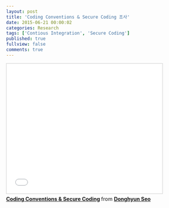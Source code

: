 ```yaml
---
layout: post
title: 'Coding Conventions & Secure Coding 조사'
date: 2015-06-21 00:00:02
categories: Research
tags: ['Contious Integration', 'Secure Coding']
published: true
fullview: false
comments: true
---
```


<iframe src="//www.slideshare.net/slideshow/embed_code/key/gDVvwDRl8aZuYd" width="425" height="355" frameborder="0" marginwidth="0" marginheight="0" scrolling="no" style="border:1px solid #CCC; border-width:1px; margin-bottom:5px; max-width: 100%;" allowfullscreen> </iframe> <div style="margin-bottom:5px"> <strong> <a href="//www.slideshare.net/DonghyunSeo3/ss-49635823" title="Coding Conventions &amp; Secure Coding" target="_blank">Coding Conventions &amp; Secure Coding</a> </strong> from <strong><a href="//www.slideshare.net/DonghyunSeo3" target="_blank">Donghyun Seo</a></strong> </div>
